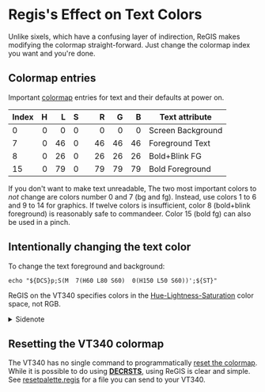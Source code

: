 # Regis's Effect on Text Colors

Unlike sixels, which have a confusing layer of indirection, ReGIS
makes modifying the colormap straight-forward. Just change the
colormap index you want and you're done. 

## Colormap entries

Important [colormap](../colormap/colormap.md) entries for text and
their defaults at power on.

| Index |   H |  L |  S |   |  R |  G |  B | Text attribute    |
|-------|----:|---:|---:|---|---:|---:|---:|-------------------|
| 0     |   0 |  0 |  0 |   |  0 |  0 |  0 | Screen Background |
| 7     |   0 | 46 |  0 |   | 46 | 46 | 46 | Foreground Text   |
| 8     |   0 | 26 |  0 |   | 26 | 26 | 26 | Bold+Blink FG     |
| 15    |   0 | 79 |  0 |   | 79 | 79 | 79 | Bold Foreground   |


If you don't want to make text unreadable, The two most important
colors to _not_ change are colors number 0 and 7 (bg and fg). Instead,
use colors 1 to 6 and 9 to 14 for graphics. If twelve colors is
insufficient, color 8 (bold+blink foreground) is reasonably safe to
commandeer. Color 15 (bold fg) can also be used in a pinch.

## Intentionally changing the text color

To change the text foreground and background:

    echo "${DCS}p;S(M  7(H60 L80 S60)  0(H150 L50 S60))';${ST}"

ReGIS on the VT340 specifies colors in the
[Hue-Lightness-Saturation](hls.md) color space, not RGB. 

<details><summary>Sidenote</summary>

<sub> Technically, there is a way to specify two-bit RGB colors, but
it is not worth even mentioning.</sub>

</details>

## Resetting the VT340 colormap

The VT340 has no single command to programmatically [reset the
colormap](../colormap/colorreset.md). While it is possible to do using
[**DECRSTS**](../colormap/resetpalette.sh), using ReGIS is clear and
simple. See [resetpalette.regis](resetpalette.regis) for a file you
can send to your VT340.






